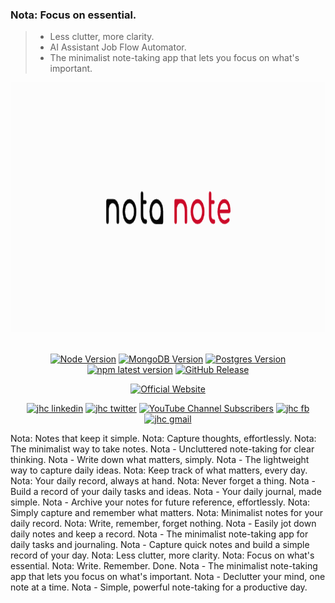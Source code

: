 ### Nota: Focus on essential.
> - Less clutter, more clarity.
> - AI Assistant Job Flow Automator. 
> - The minimalist note-taking app that lets you focus on what's important.

<div align="center">

<a href='https://www.hypech.com'>
<img src="./images/nota.png" alt="AI-Powered Cover Letter" height=400></img></a>
<br></br>

[![Node Version](https://img.shields.io/badge/nodejs-18,_20-green.svg?logo=node.js&style=flat)](https://nodejs.org)
[![MongoDB Version](https://img.shields.io/badge/mongodb-4.2,_4.4,_5,_6,_7-green.svg?logo=mongodb&style=flat)](https://www.mongodb.com)
[![Postgres Version](https://img.shields.io/badge/postgresql-13,_14,_15,_16-green.svg?logo=postgresql&style=flat)](https://www.postgresql.org)
[![npm latest version](https://img.shields.io/npm/v/parse-server/latest.svg)](https://www.npmjs.com/package/parse-server)
[![GitHub Release](https://img.shields.io/github/v/release/aiXpertLab/AI-Powered-Automatically-Customize-Cover-Letter)](https://github.com/aiXpertLab/AI-Powered-Automatically-Customize-Cover-Letter/releases)
 
[![Official Website](<https://img.shields.io/badge/-Visit%20the%20Official%20Website%20%E2%86%92-rgb(21,204,116)?style=for-the-badge>)](https://hypech.com)

[![jhc linkedin](https://img.shields.io/badge/Linkedin-aiXpert-5087B2.svg?style=flat&logo=Linkedin)](https://www.linkedin.com/in/aiXpert)
[![jhc twitter](https://img.shields.io/badge/Twitter-@aiXpertLab-00aced.svg?style=flat&logo=twitter)](https://twitter.com/aiXpertLab)
[![YouTube Channel Subscribers](https://img.shields.io/youtube/channel/subscribers/UCNcmE7uHam8jSLSa8CvMgQQ)](https://www.youtube.com/@aiXpertLab)
[![jhc fb](https://img.shields.io/badge/Facebook-aiXpertLab-5087B2.svg?style=flat&logo=facebook)](https://www.facebook.com/aiXpertLab/)
[![jhc gmail](https://img.shields.io/badge/Gmail-aiXpertLab@gmail.com-5087B2.svg?style=flat&logo=gmail)](https://gmail.com)

</div> 
<div>
Nota: Notes that keep it simple.
Nota: Capture thoughts, effortlessly.
Nota: The minimalist way to take notes.
Nota - Uncluttered note-taking for clear thinking.
Nota - Write down what matters, simply.
Nota - The lightweight way to capture daily ideas.
Nota: Keep track of what matters, every day.
Nota: Your daily record, always at hand.
Nota: Never forget a thing.
Nota - Build a record of your daily tasks and ideas.
Nota - Your daily journal, made simple.
Nota - Archive your notes for future reference, effortlessly.
Nota: Simply capture and remember what matters.
Nota: Minimalist notes for your daily record.
Nota: Write, remember, forget nothing.
Nota - Easily jot down daily notes and keep a record.
Nota - The minimalist note-taking app for daily tasks and journaling.
Nota - Capture quick notes and build a simple record of your day.
Nota: Less clutter, more clarity.
Nota: Focus on what's essential.
Nota: Write. Remember. Done.
Nota - The minimalist note-taking app that lets you focus on what's important.
Nota - Declutter your mind, one note at a time.
Nota - Simple, powerful note-taking for a productive day.

</div> 
